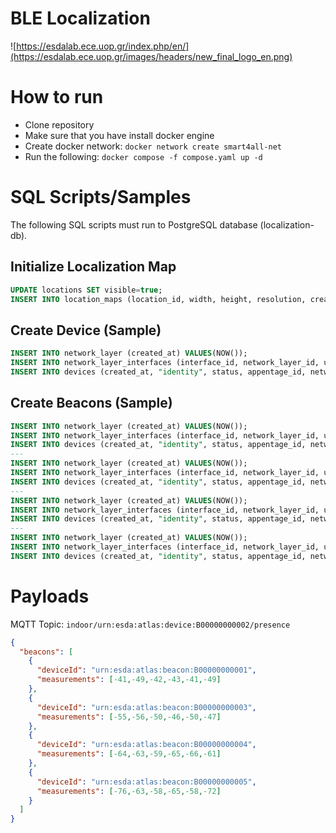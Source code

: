 
# BLE Localization

![https://esdalab.ece.uop.gr/index.php/en/](https://esdalab.ece.uop.gr/images/headers/new_final_logo_en.png)

# How to run
* Clone repository
* Make sure that you have install docker engine
* Create docker network: `docker network create smart4all-net`
* Run the following: `docker compose -f compose.yaml up -d`


# SQL Scripts/Samples
The following SQL scripts must run to PostgreSQL database (localization-db).

## Initialize Localization Map
```sql
UPDATE locations SET visible=true;
INSERT INTO location_maps (location_id, width, height, resolution, created_at, updated_at) VALUES (1, 550, 665, 0.05, NOW(), NOW());
```

## Create Device (Sample)
```sql
INSERT INTO network_layer (created_at) VALUES(NOW());
INSERT INTO network_layer_interfaces (interface_id, network_layer_id, urn) VALUES('BLE', (SELECT currval(pg_get_serial_sequence('network_layer', 'id'))), 'B00000000002'); -- BLE
INSERT INTO devices (created_at, "identity", status, appentage_id, network_layerid,coordinates) VALUES(NOW(), 'urn:esda:atlas:device:B00000000002', 1, 1, (SELECT currval(pg_get_serial_sequence('network_layer', 'id'))), '{"cartesian": [{"x": 0, "y": 0}]}');
```

## Create Beacons (Sample)
```sql
INSERT INTO network_layer (created_at) VALUES(NOW());
INSERT INTO network_layer_interfaces (interface_id, network_layer_id, urn) VALUES('BLE', (SELECT currval(pg_get_serial_sequence('network_layer', 'id'))), 'B00000000001'); -- BLE
INSERT INTO devices (created_at, "identity", status, appentage_id, network_layerid,coordinates) VALUES(NOW(), 'urn:esda:atlas:beacon:B00000000001', 1, 1, (SELECT currval(pg_get_serial_sequence('network_layer', 'id'))), '{"cartesian": [{"x": 2, "y": 2}]}');
---
INSERT INTO network_layer (created_at) VALUES(NOW());
INSERT INTO network_layer_interfaces (interface_id, network_layer_id, urn) VALUES('BLE', (SELECT currval(pg_get_serial_sequence('network_layer', 'id'))), 'B00000000001'); -- BLE
INSERT INTO devices (created_at, "identity", status, appentage_id, network_layerid,coordinates) VALUES(NOW(), 'urn:esda:atlas:beacon:B00000000001', 1, 1, (SELECT currval(pg_get_serial_sequence('network_layer', 'id'))), '{"cartesian": [{"x": 2, "y": -2}]}');
---
INSERT INTO network_layer (created_at) VALUES(NOW());
INSERT INTO network_layer_interfaces (interface_id, network_layer_id, urn) VALUES('BLE', (SELECT currval(pg_get_serial_sequence('network_layer', 'id'))), 'B00000000001'); -- BLE
INSERT INTO devices (created_at, "identity", status, appentage_id, network_layerid,coordinates) VALUES(NOW(), 'urn:esda:atlas:beacon:B00000000001', 1, 1, (SELECT currval(pg_get_serial_sequence('network_layer', 'id'))), '{"cartesian": [{"x": -2, "y": 2}]}');
---
INSERT INTO network_layer (created_at) VALUES(NOW());
INSERT INTO network_layer_interfaces (interface_id, network_layer_id, urn) VALUES('BLE', (SELECT currval(pg_get_serial_sequence('network_layer', 'id'))), 'B00000000001'); -- BLE
INSERT INTO devices (created_at, "identity", status, appentage_id, network_layerid,coordinates) VALUES(NOW(), 'urn:esda:atlas:beacon:B00000000001', 1, 1, (SELECT currval(pg_get_serial_sequence('network_layer', 'id'))), '{"cartesian": [{"x": -2, "y": -2}]}');
```

# Payloads

MQTT Topic: `indoor/urn:esda:atlas:device:B00000000002/presence`
```json
{
  "beacons": [
    {
      "deviceId": "urn:esda:atlas:beacon:B00000000001",
      "measurements": [-41,-49,-42,-43,-41,-49]
    },
    {
      "deviceId": "urn:esda:atlas:beacon:B00000000003",
      "measurements": [-55,-56,-50,-46,-50,-47]
    },
    {
      "deviceId": "urn:esda:atlas:beacon:B00000000004",
      "measurements": [-64,-63,-59,-65,-66,-61]
    },
    {
      "deviceId": "urn:esda:atlas:beacon:B00000000005",
      "measurements": [-76,-63,-58,-65,-58,-72]
    }
  ]
}
```

